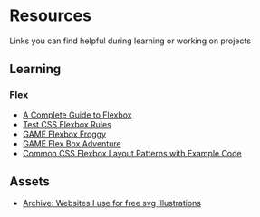 # Resources

Links you can find helpful during learning or working on projects

## Learning

### Flex
- [A Complete Guide to Flexbox](https://css-tricks.com/snippets/css/a-guide-to-flexbox/)
- [Test CSS Flexbox Rules](https://flexbox.help/)
- [GAME Flexbox Froggy](https://flexboxfroggy.com/)
- [GAME Flex Box Adventure](https://codingfantasy.com/games/flexboxadventure)
- [Common CSS Flexbox Layout Patterns with Example Code](https://tobiasahlin.com/blog/common-flexbox-patterns/)


## Assets
- [Archive: Websites I use for free svg Illustrations](https://www.reddit.com/r/webdev/comments/eejh52/websites_i_use_for_free_svg_illustrations/?%24deep_link=true&correlation_id=a1ddfb22-4fb5-4cc8-baba-43e2e8aa4558&ref=email_digest&ref_campaign=email_digest&ref_source=email&utm_content=post_title&utm_medium=digest&utm_name=top_posts&utm_source=email&utm_term=day&%243p=e_as&%24original_url=https%3A%2F%2Fwww.reddit.com%2Fr%2Fwebdev%2Fcomments%2Feejh52%2Fwebsites_i_use_for_free_svg_illustrations%2F%3F%24deep_link%3Dtrue%26correlation_id%3Da1ddfb22-4fb5-4cc8-baba-43e2e8aa4558%26ref%3Demail_digest%26ref_campaign%3Demail_digest%26ref_source%3Demail%26utm_content%3Dpost_title%26utm_medium%3Ddigest%26utm_name%3Dtop_posts%26utm_source%3Demail%26utm_term%3Dday&_branch_match_id=544492509236131805)